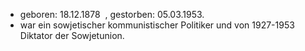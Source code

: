 - geboren: 18.12.1878  , gestorben: 05.03.1953.        
-  war ein sowjetischer kommunistischer Politiker und von 1927-1953 Diktator der Sowjetunion.